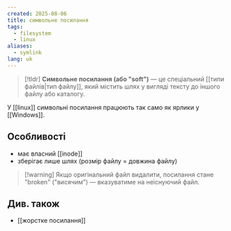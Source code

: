 ```yaml
---
created: 2025-08-06
title: символьне посилання
tags:
  - filesystem
  - linux
aliases:
  - symlink
lang: uk
---
```

> [!tldr]
> **Символьне посилання (або "soft")** — це спеціальний [[типи файлів|тип файлу]], який містить шлях у вигляді тексту до іншого файлу або каталогу.

У [[linux]] символьні посилання працюють так само як ярлики у [[Windows]].

## Особливості

- має власний [[inode]]
- зберігає лише шлях (розмір файлу = довжина файлу)

> [!warning] Якщо оригінальний файл видалити, посилання стане "broken" ("висячим") — вказуватиме на неіснуючий файл.

## Див. також

- [[жорстке посилання]]